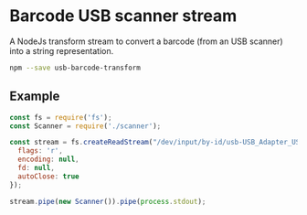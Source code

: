 # Barcode USB scanner stream

A NodeJs transform stream to convert a barcode (from an USB scanner) into a string representation.

```sh
npm --save usb-barcode-transform
```

## Example

```js
const fs = require('fs');
const Scanner = require('./scanner');

const stream = fs.createReadStream("/dev/input/by-id/usb-USB_Adapter_USB_Device-event-kbd",{
  flags: 'r',
  encoding: null,
  fd: null,
  autoClose: true
});

stream.pipe(new Scanner()).pipe(process.stdout);
```

